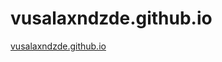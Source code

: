 # vusalaxndzde.github.io

<a href="https://vusalaxndzde.github.io" target="_blank">vusalaxndzde.github.io</a>
